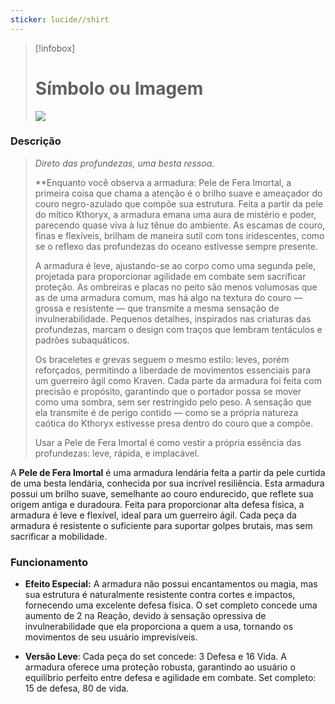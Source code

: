 ```yaml
---
sticker: lucide//shirt
---
```


> [!infobox]
> # Símbolo ou Imagem
> ![](https://i.imgur.com/77eYzrW.jpeg)



### Descrição
>*Direto das profundezas, uma besta ressoa.* 
> 
>**Enquanto você observa a armadura: Pele de Fera Imortal, a primeira coisa que chama a atenção é o brilho suave e ameaçador do couro negro-azulado que compõe sua estrutura. Feita a partir da pele do mítico Kthoryx, a armadura emana uma aura de mistério e poder, parecendo quase viva à luz tênue do ambiente. As escamas de couro, finas e flexíveis, brilham de maneira sutil com tons iridescentes, como se o reflexo das profundezas do oceano estivesse sempre presente.
>
>A armadura é leve, ajustando-se ao corpo como uma segunda pele, projetada para proporcionar agilidade em combate sem sacrificar proteção. As ombreiras e placas no peito são menos volumosas que as de uma armadura comum, mas há algo na textura do couro — grossa e resistente — que transmite a mesma sensação de invulnerabilidade. Pequenos detalhes, inspirados nas criaturas das profundezas, marcam o design com traços que lembram tentáculos e padrões subaquáticos.
>
>Os braceletes e grevas seguem o mesmo estilo: leves, porém reforçados, permitindo a liberdade de movimentos essenciais para um guerreiro ágil como Kraven. Cada parte da armadura foi feita com precisão e propósito, garantindo que o portador possa se mover como uma sombra, sem ser restringido pelo peso. A sensação que ela transmite é de perigo contido — como se a própria natureza caótica do Kthoryx estivesse presa dentro do couro que a compõe.
>
>Usar a Pele de Fera Imortal é como vestir a própria essência das profundezas: leve, rápida, e implacável.

A **Pele de Fera Imortal** é uma armadura lendária feita a partir da pele curtida de uma besta lendária, conhecida por sua incrível resiliência. Esta armadura possui um brilho suave, semelhante ao couro endurecido, que reflete sua origem antiga e duradoura. Feita para proporcionar alta defesa física, a armadura é leve e flexível, ideal para um guerreiro ágil. Cada peça da armadura é resistente o suficiente para suportar golpes brutais, mas sem sacrificar a mobilidade.

### Funcionamento

- **Efeito Especial:** A armadura não possui encantamentos ou magia, mas sua estrutura é naturalmente resistente contra cortes e impactos, fornecendo uma excelente defesa física. O set completo concede uma aumento de 2 na Reação, devido à sensação opressiva de invulnerabilidade que ela proporciona a quem a usa, tornando os movimentos de seu usuário imprevisíveis. 

- **Versão Leve**: Cada peça do set concede: 3 Defesa e 16 Vida. A armadura oferece uma proteção robusta, garantindo ao usuário o equilíbrio perfeito entre defesa e agilidade em combate. Set completo: 15 de defesa, 80 de vida. 